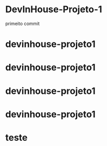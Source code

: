 # DevInHouse-Projeto-1
primeito commit
# devinhouse-projeto1
# devinhouse-projeto1
# devinhouse-projeto1
# devinhouse-projeto1
# teste
